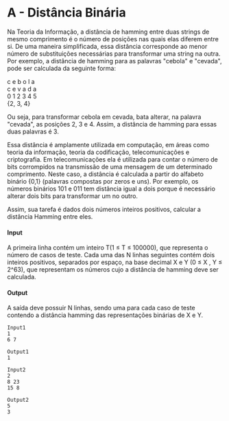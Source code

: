 # A - Distância Binária

Na Teoria da Informação, a distância de hamming entre duas strings de mesmo comprimento é o número de posições nas quais elas diferem entre si. De uma maneira simplificada, essa distância corresponde ao menor número de substituições necessárias para transformar uma string na outra. Por exemplo, a distância de hamming para as palavras "cebola" e "cevada", pode ser calculada da seguinte forma:

c e b o l a  
c e v a d a  
0 1 2 3 4 5  
{2, 3, 4} 

Ou seja, para transformar cebola em cevada, bata alterar, na palavra "cevada", as posições 2, 3 e 4. Assim, a distância de hamming para essas duas palavras é 3.

Essa distância é amplamente utilizada em computação, em áreas como teoria da informação, teoria da codificação, telecomunicações e criptografia. Em telecomunicações ela é utilizada para contar o número de bits corrompidos na transmissão de uma mensagem de um determinado comprimento. Neste caso, a distância é calculada a partir do alfabeto binário {0,1} (palavras compostas por zeros e uns). Por exemplo, os números binários 101 e 011 tem distância igual a dois porque é necessário alterar dois bits para transformar um no outro.

Assim, sua tarefa é dados dois números inteiros positivos, calcular a distância Hamming entre eles.

#### **Input**
A primeira linha contém um inteiro T(1 ≤ T ≤ 100000), que representa o número de casos de teste. Cada uma das N linhas seguintes contém dois inteiros positivos, separados por espaço, na base decimal X e Y (0 ≤ X , Y ≤ 2^63), que representam os números cujo a distância de hamming deve ser calculada.

#### **Output**
A saída deve possuir N linhas, sendo uma para cada caso de teste contendo a distância hamming das representações binárias de X e Y.

```
Input1
1
6 7
```

```
Output1
1
```

```
Input2
2
8 23
15 8
```

```
Output2
5
3
```
